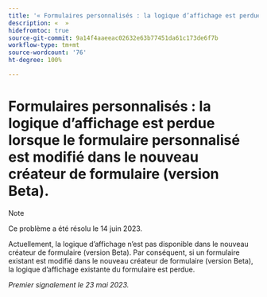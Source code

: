 ```yaml
---
title: '« Formulaires personnalisés : la logique d’affichage est perdue lorsque le formulaire personnalisé est modifié dans le nouveau créateur de formulaire (version Beta). »'
description: «  »
hidefromtoc: true
source-git-commit: 9a14f4aaeeac02632e63b77451da61c173de6f7b
workflow-type: tm+mt
source-wordcount: '76'
ht-degree: 100%

---
```



# Formulaires personnalisés : la logique d’affichage est perdue lorsque le formulaire personnalisé est modifié dans le nouveau créateur de formulaire (version Beta).

>[!NOTE]
>
>Ce problème a été résolu le 14 juin 2023.

Actuellement, la logique d’affichage n’est pas disponible dans le nouveau créateur de formulaire (version Beta). Par conséquent, si un formulaire existant est modifié dans le nouveau créateur de formulaire (version Beta), la logique d’affichage existante du formulaire est perdue.

_Premier signalement le 23 mai 2023._

